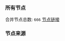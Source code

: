 ### 所有节点
合并节点总数: `666`
[节点链接](https://raw.githubusercontent.com/rzhy1/11/master/sub/sub_merge_base64.txt)

### 节点来源